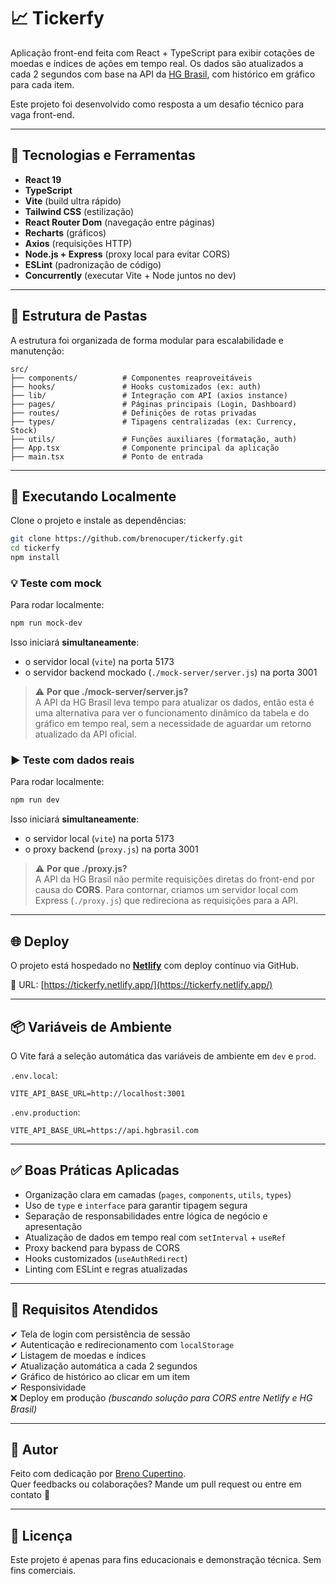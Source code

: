# 📈 Tickerfy

Aplicação front-end feita com React + TypeScript para exibir cotações de moedas e índices de ações em tempo real. Os dados são atualizados a cada 2 segundos com base na API da [HG Brasil](https://hgbrasil.com/status/finance/), com histórico em gráfico para cada item.

Este projeto foi desenvolvido como resposta a um desafio técnico para vaga front-end.

---

## 🚀 Tecnologias e Ferramentas

- **React 19**
- **TypeScript**
- **Vite** (build ultra rápido)
- **Tailwind CSS** (estilização)
- **React Router Dom** (navegação entre páginas)
- **Recharts** (gráficos)
- **Axios** (requisições HTTP)
- **Node.js + Express** (proxy local para evitar CORS)
- **ESLint** (padronização de código)
- **Concurrently** (executar Vite + Node juntos no dev)

---

## 📁 Estrutura de Pastas

A estrutura foi organizada de forma modular para escalabilidade e manutenção:

```
src/
├── components/          # Componentes reaproveitáveis
├── hooks/               # Hooks customizados (ex: auth)
├── lib/                 # Integração com API (axios instance)
├── pages/               # Páginas principais (Login, Dashboard)
├── routes/              # Definições de rotas privadas
├── types/               # Tipagens centralizadas (ex: Currency, Stock)
├── utils/               # Funções auxiliares (formatação, auth)
├── App.tsx              # Componente principal da aplicação
├── main.tsx             # Ponto de entrada
```

---

## 🧪 Executando Localmente

Clone o projeto e instale as dependências:

```bash
git clone https://github.com/brenocuper/tickerfy.git
cd tickerfy
npm install
```

### 💡 Teste com mock

Para rodar localmente:

```bash
npm run mock-dev
```

Isso iniciará **simultaneamente**:

- o servidor local (`vite`) na porta 5173
- o servidor backend mockado (`./mock-server/server.js`) na porta 3001

> ⚠️ **Por que ./mock-server/server.js?**  
> A API da HG Brasil leva tempo para atualizar os dados, então esta é uma alternativa para ver o funcionamento dinâmico da tabela e do gráfico em tempo real, sem a necessidade de aguardar um retorno atualizado da API oficial.


### ▶️ Teste com dados reais

Para rodar localmente:

```bash
npm run dev
```

Isso iniciará **simultaneamente**:

- o servidor local (`vite`) na porta 5173
- o proxy backend (`proxy.js`) na porta 3001

> ⚠️ **Por que ./proxy.js?**  
> A API da HG Brasil não permite requisições diretas do front-end por causa do **CORS**. Para contornar, criamos um servidor local com Express (`./proxy.js`) que redireciona as requisições para a API.
---

## 🌐 Deploy

O projeto está hospedado no **[Netlify](https://www.netlify.com/)** com deploy contínuo via GitHub.

🔗 URL: [https://tickerfy.netlify.app/](https://tickerfy.netlify.app/)

---

## 📦 Variáveis de Ambiente

O Vite fará a seleção automática das variáveis de ambiente em `dev` e `prod`.

`.env.local`:
```env
VITE_API_BASE_URL=http://localhost:3001
```

`.env.production`:
```env
VITE_API_BASE_URL=https://api.hgbrasil.com
```

---

## ✅ Boas Práticas Aplicadas

- Organização clara em camadas (`pages`, `components`, `utils`, `types`)
- Uso de `type` e `interface` para garantir tipagem segura
- Separação de responsabilidades entre lógica de negócio e apresentação
- Atualização de dados em tempo real com `setInterval` + `useRef`
- Proxy backend para bypass de CORS
- Hooks customizados (`useAuthRedirect`)
- Linting com ESLint e regras atualizadas

---

## 📌 Requisitos Atendidos

✔ Tela de login com persistência de sessão  
✔ Autenticação e redirecionamento com `localStorage`  
✔ Listagem de moedas e índices  
✔ Atualização automática a cada 2 segundos  
✔ Gráfico de histórico ao clicar em um item  
✔ Responsividade  
❌ Deploy em produção _(buscando solução para CORS entre Netlify e HG Brasil)_

---

## 🧠 Autor

Feito com dedicação por [Breno Cupertino](https://www.linkedin.com/in/brenocupertino).  
Quer feedbacks ou colaborações? Mande um pull request ou entre em contato 🙌

---

## 📝 Licença

Este projeto é apenas para fins educacionais e demonstração técnica. Sem fins comerciais.
